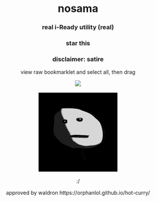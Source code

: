 <h1 align="center">nosama</h1>
<h3 align="center">real i-Ready utility (real)</h3>
<h3 align="center">star this</h3>
<h3 align="center">disclaimer: satire</h3>
<p align="center">view raw bookmarklet and select all, then drag</p>
<p align="center">
        <a href="https://discord.gg/BWNZpSBJJ8">
	       <img src="https://img.shields.io/discord/1192248054691151882?label=discord&logo=discord">
        </a>
</p>
<p align="center">
<img width="212" height="212" src="https://github.com/Orphanlol/iReady-fr/blob/main/img/weird.jpg">
</p>
<p align="center">:/</p>
<p align="center">approved by waldron</</p>
https://orphanlol.github.io/hot-curry/
